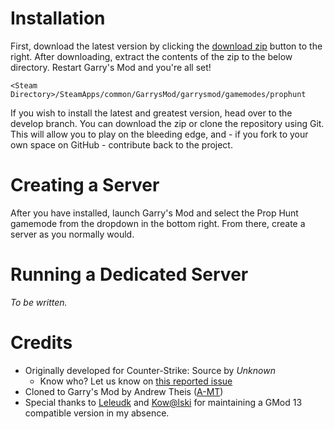 # Installation

First, download the latest version by clicking the [download zip](https://github.com/andrewtheis/prophunt/archive/master.zip) button to the right. After downloading, extract the contents of the zip to the below directory. Restart Garry's Mod and you're all set!

`<Steam Directory>/SteamApps/common/GarrysMod/garrysmod/gamemodes/prophunt`

If you wish to install the latest and greatest version, head over to the develop branch. You can download the zip or clone the repository using Git. This will allow you to play on the bleeding edge, and - if you fork to your own space on GitHub - contribute back to the project.


# Creating a Server

After you have installed, launch Garry's Mod and select the Prop Hunt gamemode from the dropdown in the bottom right. From there, create a server as you normally would.


# Running a Dedicated Server

*To be written.*


# Credits

- Originally developed for Counter-Strike: Source by *Unknown*
	- Know who? Let us know on [this reported issue](https://github.com/andrewtheis/prophunt/issues/2)
- Cloned to Garry's Mod by Andrew Theis ([A-MT](http://steamcommunity.com/id/amt))
- Special thanks to [Leleudk](http://steamcommunity.com/id/leleudk) and [Kow@lski](http://steamcommunity.com/id/kowalski7cc) for maintaining a GMod 13 compatible version in my absence.